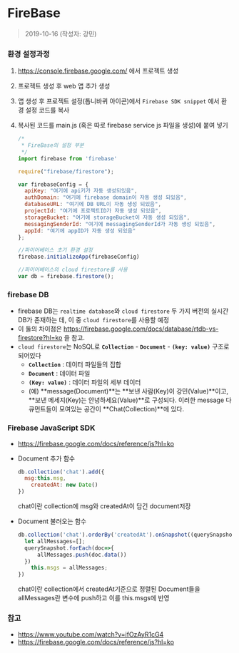 # FireBase

> 2019-10-16 (작성자: 강민)

### 환경 설정과정

1. https://console.firebase.google.com/ 에서 프로젝트 생성

2. 프로젝트 생성 후 web 앱 추가 생성

3. 앱 생성 후 프로젝트 설정(톱니바퀴 아이콘)에서 `Firebase SDK snippet` 에서 환경 설정 코드를 복사

4. 복사된 코드를 main.js (혹은 따로 firebase service js 파일을 생성)에 붙여 넣기

   ```javascript
   /*
    * FireBase의 설정 부분
    */
   import firebase from 'firebase'
   
   require("firebase/firestore");
   
   var firebaseConfig = {
     apiKey: "여기에 api키가 자동 생성되있음",
     authDomain: "여기에 firebase domain이 자동 생성 되있음",
     databaseURL: "여기에 DB URL이 자동 생성 되있음",
     projectId: "여기에 프로젝트ID가 자동 생성 되있음",
     storageBucket: "여기에 storageBucket이 자동 생성 되있음",
     messagingSenderId: "여기에 messagingSenderId가 자동 생성 되있음",
     appId: "여기에 appID가 자동 생성 되있음"
   };
   
   //파이어베이스 초기 환경 설정
   firebase.initializeApp(firebaseConfig)
   
   //파이어베이스의 cloud firestore를 사용
   var db = firebase.firestore();
   
   ```

   

### firebase DB

- firebase DB는 `realtime database`와 `cloud firestore` 두 가지 버전의 실시간 DB가 존재하는 데, 이 중  `cloud firestore`를 사용할 예정
- 이 둘의 차이점은  https://firebase.google.com/docs/database/rtdb-vs-firestore?hl=ko 을 참고.
- `cloud firestore`는 NoSQL로 **`Collection`** - **`Document`** - **`(key: value)`** 구조로 되어있다
  - **`Collection`** : 데이터 파일들의 집합 
  - **`Document`** : 데이터 파일
  - **`(Key: value)`** :  데이터 파일의 세부 데이터
  - (예) **message(Document)**는 **보낸 사람(Key)이 강민(Value)**이고, **보낸 메세지(Key)는 안녕하세요(Value)**로 구성되다. 이러한 message 다큐먼트들이 모여있는 공간이 **Chat(Collection)**에 있다.



### Firebase JavaScript SDK

-  https://firebase.google.com/docs/reference/js?hl=ko 

- Document 추가 함수

  ```javascript
  db.collection('chat').add({
  	msg:this.msg,
      createdAt: new Date()
  })
  ```

  chat이란 collection에 msg와 createdAt이 담긴 document저장

- Document 불러오는 함수

  ```javascript
  db.collection('chat').orderBy('createdAt').onSnapshot((querySnapshot)=>{
  	let allMessages=[];
  	querySnapshot.forEach(doc=>{
  		allMessages.push(doc.data())
  	})
      this.msgs = allMessages;
  })
  ```

  chat이란 collection에서 createdAt기준으로 정렬된 Document들을 allMessages란 변수에 push하고 이를 this.msgs에 반영



### 참고

- https://www.youtube.com/watch?v=ifOzAyR1cG4 
- https://firebase.google.com/docs/reference/js?hl=ko 





